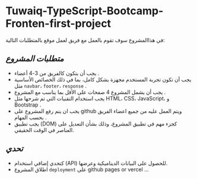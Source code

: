 # Tuwaiq-TypeScript-Bootcamp-Fronten-first-project
 في هذاالمشروع سوف تقوم بالعمل مع فريق لعمل  موقع  بالمتطلبات  التالية:
## *متطلبات المشروع*
-  يجب أن يتكون كالفريق من 3-4 أعضاء .
-  يجب أن تكون تجربة المستخدم مجهزة بشكل كامل، بما في ذلك الخصائص الأساسية مثل `navbar`، `footer`، `response` .
-  يجب أن يشمل المشروع 4 صفحات على الأقل  بما يناسب مع المشروع .
-  يجب استخدام التقنيات التي تم شرحها  مثل HTML، CSS، JavaScript، و Bootstrap .
-  يجب ان يتم رفع المشروع على github ويتم العمل عليه من جميع اعضاء الفريق بحسب المهام .
-  يجب تطبيق (DOM) كجزء مهم في تطبيق المشروع، وذلك بشأن التعديل على العناصر في الوقت الحقيقي.

## *تحدي*
- كتحدي إضافي استخدام  (API) للحصول على البيانات الديناميكية وعرضها.
- اطلاق المشروع `deployment` على github pages or vercel  ...
<!-- Hello There ! -->
<!-- ... -->
<!--  general kenobi -->




